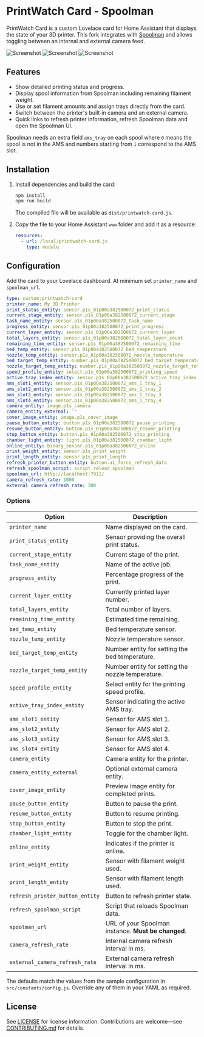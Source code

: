 # PrintWatch Card - Spoolman

PrintWatch Card is a custom Lovelace card for Home Assistant that displays the state of your 3D printer. This fork integrates with [Spoolman](https://github.com/Donkie/Spoolman) and allows toggling between an internal and external camera feed.

![Screenshot](assets/printwatch-spoolman2.png)
![Screenshot](assets/printwatch-spoolman3.png)
![Screenshot](assets/printwatch-spoolman4.png)

## Features

- Show detailed printing status and progress.
- Display spool information from Spoolman including remaining filament weight.
- Use or set filament amounts and assign trays directly from the card.
- Switch between the printer's built‑in camera and an external camera.
- Quick links to refresh printer information, refresh Spoolman data and open the Spoolman UI.

Spoolman needs an extra field `ams_tray` on each spool where `0` means the spool is not in the AMS and numbers starting from `1` correspond to the AMS slot.

## Installation

1. Install dependencies and build the card:

   ```bash
   npm install
   npm run build
   ```

   The compiled file will be available as `dist/printwatch-card.js`.

2. Copy the file to your Home Assistant `www` folder and add it as a resource:

   ```yaml
   resources:
     - url: /local/printwatch-card.js
       type: module
   ```

## Configuration

Add the card to your Lovelace dashboard. At minimum set `printer_name` and `spoolman_url`.

```yaml
type: custom:printwatch-card
printer_name: My 3D Printer
print_status_entity: sensor.p1s_01p00a382500072_print_status
current_stage_entity: sensor.p1s_01p00a382500072_current_stage
task_name_entity: sensor.p1s_01p00a382500072_task_name
progress_entity: sensor.p1s_01p00a382500072_print_progress
current_layer_entity: sensor.p1s_01p00a382500072_current_layer
total_layers_entity: sensor.p1s_01p00a382500072_total_layer_count
remaining_time_entity: sensor.p1s_01p00a382500072_remaining_time
bed_temp_entity: sensor.p1s_01p00a382500072_bed_temperature
nozzle_temp_entity: sensor.p1s_01p00a382500072_nozzle_temperature
bed_target_temp_entity: number.p1s_01p00a382500072_bed_target_temperature
nozzle_target_temp_entity: number.p1s_01p00a382500072_nozzle_target_temperature
speed_profile_entity: select.p1s_01p00a382500072_printing_speed
active_tray_index_entity: sensor.p1s_01p00a382500072_active_tray_index
ams_slot1_entity: sensor.p1s_01p00a382500072_ams_1_tray_1
ams_slot2_entity: sensor.p1s_01p00a382500072_ams_1_tray_2
ams_slot3_entity: sensor.p1s_01p00a382500072_ams_1_tray_3
ams_slot4_entity: sensor.p1s_01p00a382500072_ams_1_tray_4
camera_entity: image.p1s_camera
camera_entity_external: ''
cover_image_entity: image.p1s_cover_image
pause_button_entity: button.p1s_01p00a382500072_pause_printing
resume_button_entity: button.p1s_01p00a382500072_resume_printing
stop_button_entity: button.p1s_01p00a382500072_stop_printing
chamber_light_entity: light.p1s_01p00a382500072_chamber_light
online_entity: binary_sensor.p1s_01p00a382500072_online
print_weight_entity: sensor.p1s_print_weight
print_length_entity: sensor.p1s_print_length
refresh_printer_button_entity: button.a1_force_refresh_data
refresh_spoolman_script: script.reload_spoolman
spoolman_url: http://localhost:7912/
camera_refresh_rate: 1000
external_camera_refresh_rate: 300
```

### Options

| Option | Description |
|-------|-------------|
| `printer_name` | Name displayed on the card. |
| `print_status_entity` | Sensor providing the overall print status. |
| `current_stage_entity` | Current stage of the print. |
| `task_name_entity` | Name of the active job. |
| `progress_entity` | Percentage progress of the print. |
| `current_layer_entity` | Currently printed layer number. |
| `total_layers_entity` | Total number of layers. |
| `remaining_time_entity` | Estimated time remaining. |
| `bed_temp_entity` | Bed temperature sensor. |
| `nozzle_temp_entity` | Nozzle temperature sensor. |
| `bed_target_temp_entity` | Number entity for setting the bed temperature. |
| `nozzle_target_temp_entity` | Number entity for setting the nozzle temperature. |
| `speed_profile_entity` | Select entity for the printing speed profile. |
| `active_tray_index_entity` | Sensor indicating the active AMS tray. |
| `ams_slot1_entity` | Sensor for AMS slot 1. |
| `ams_slot2_entity` | Sensor for AMS slot 2. |
| `ams_slot3_entity` | Sensor for AMS slot 3. |
| `ams_slot4_entity` | Sensor for AMS slot 4. |
| `camera_entity` | Camera entity for the printer. |
| `camera_entity_external` | Optional external camera entity. |
| `cover_image_entity` | Preview image entity for completed prints. |
| `pause_button_entity` | Button to pause the print. |
| `resume_button_entity` | Button to resume printing. |
| `stop_button_entity` | Button to stop the print. |
| `chamber_light_entity` | Toggle for the chamber light. |
| `online_entity` | Indicates if the printer is online. |
| `print_weight_entity` | Sensor with filament weight used. |
| `print_length_entity` | Sensor with filament length used. |
| `refresh_printer_button_entity` | Button to refresh printer state. |
| `refresh_spoolman_script` | Script that reloads Spoolman data. |
| `spoolman_url` | URL of your Spoolman instance. **Must be changed**. |
| `camera_refresh_rate` | Internal camera refresh interval in ms. |
| `external_camera_refresh_rate` | External camera refresh interval in ms. |

The defaults match the values from the sample configuration in `src/constants/config.js`. Override any of them in your YAML as required.

## License

See [LICENSE](LICENSE) for license information. Contributions are welcome—see [CONTRIBUTING.md](CONTRIBUTING.md) for details.
